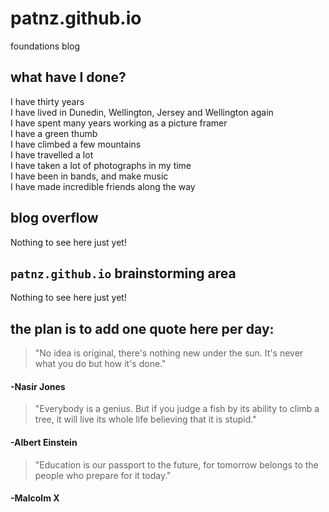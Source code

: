 # patnz.github.io
foundations blog

## what have I done?
I have thirty years\
I have lived in Dunedin, Wellington, Jersey and Wellington again\
I have spent many years working as a picture framer\
I have a green thumb\
I have climbed a few mountains\
I have travelled a lot\
I have taken a lot of photographs in my time\
I have been in bands, and make music\
I have made incredible friends along the way

## blog overflow

Nothing to see here just yet!

## `patnz.github.io` brainstorming area

Nothing to see here just yet!

## the plan is to add one quote here per day: 

>"No idea is original, there's nothing new under the sun. It's never what you do but how it's done."
#### -Nasir Jones

>"Everybody is a genius. But if you judge a fish by its ability to climb a tree, it will live its whole life believing that it is stupid."

#### -Albert Einstein

>"Education is our passport to the future, for tomorrow belongs to the people who prepare for it today."

#### -Malcolm X